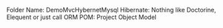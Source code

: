 Folder Name: DemoMvcHybernetMysql
Hibernate: Nothing like Doctorine, Elequent or just call ORM
POM: Project Object Model
